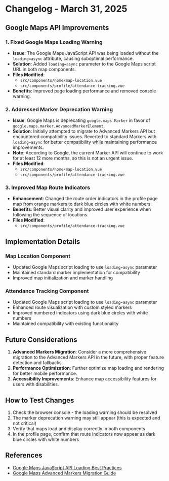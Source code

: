 # Changelog - March 31, 2025

## Google Maps API Improvements

### 1. Fixed Google Maps Loading Warning
- **Issue**: The Google Maps JavaScript API was being loaded without the `loading=async` attribute, causing suboptimal performance.
- **Solution**: Added `loading=async` parameter to the Google Maps script URL in both map components.
- **Files Modified**:
  - `src/components/home/map-location.vue`
  - `src/components/profile/attendance-tracking.vue`
- **Benefits**: Improved page loading performance and removed console warning.

### 2. Addressed Marker Deprecation Warning
- **Issue**: Google Maps is deprecating `google.maps.Marker` in favor of `google.maps.marker.AdvancedMarkerElement`.
- **Solution**: Initially attempted to migrate to Advanced Markers API but encountered compatibility issues. Reverted to standard Markers with `loading=async` for better compatibility while maintaining performance improvements.
- **Note**: According to Google, the current Marker API will continue to work for at least 12 more months, so this is not an urgent issue.
- **Files Modified**:
  - `src/components/home/map-location.vue`
  - `src/components/profile/attendance-tracking.vue`

### 3. Improved Map Route Indicators
- **Enhancement**: Changed the route order indicators in the profile page map from orange markers to dark blue circles with white numbers.
- **Benefits**: Better visual clarity and improved user experience when following the sequence of locations.
- **Files Modified**:
  - `src/components/profile/attendance-tracking.vue`

## Implementation Details

### Map Location Component
- Updated Google Maps script loading to use `loading=async` parameter
- Maintained standard marker implementation for compatibility
- Improved map initialization and marker handling

### Attendance Tracking Component
- Updated Google Maps script loading to use `loading=async` parameter
- Enhanced route visualization with custom styled markers
- Improved numbered indicators using dark blue circles with white numbers
- Maintained compatibility with existing functionality

## Future Considerations
1. **Advanced Markers Migration**: Consider a more comprehensive migration to the Advanced Markers API in the future, with proper feature detection and fallbacks.
2. **Performance Optimization**: Further optimize map loading and rendering for better mobile performance.
3. **Accessibility Improvements**: Enhance map accessibility features for users with disabilities.

## How to Test Changes
1. Check the browser console - the loading warning should be resolved
2. The marker deprecation warning may still appear (this is expected and not critical)
3. Verify that maps load and display correctly in both components
4. In the profile page, confirm that route indicators now appear as dark blue circles with white numbers

## References
- [Google Maps JavaScript API Loading Best Practices](https://goo.gle/js-api-loading)
- [Google Maps Advanced Markers Migration Guide](https://developers.google.com/maps/documentation/javascript/advanced-markers/migration)
